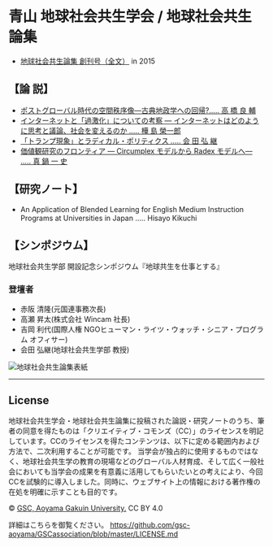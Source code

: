# 青山 地球社会共生学会 / 地球社会共生論集
- [地球社会共生論集 創刊号（全文）](https://github.com/gsc-aoyama/GSCassociation/blob/master/2015/%E5%9C%B0%E7%90%83%E7%A4%BE%E4%BC%9A%E5%85%B1%E7%94%9F%E8%AB%96%E9%9B%86%20%E5%89%B5%E5%88%8A%E5%8F%B7.pdf) in 2015

## 【論 説】
- [ポストグローバル時代の空間秩序像―古典地政学への回帰?….. 高 橋 良 輔](https://github.com/gsc-aoyama/GSCassociation/blob/master/2015/%E5%9C%B0%E7%90%83%E7%A4%BE%E4%BC%9A%E5%85%B1%E7%94%9F%E8%AB%96%E9%9B%86_%E5%89%B5%E5%88%8A%E5%8F%B7_%E9%AB%98%E6%A9%8B%E8%89%AF%E8%BC%94_ccby40.pdf)
- [インターネットと「過激化」についての考察   ― インターネットはどのように思考と議論、社会を変えるのか ….. 樺 島 榮一郎](https://github.com/gsc-aoyama/GSCassociation/blob/master/2015/%E5%9C%B0%E7%90%83%E7%A4%BE%E4%BC%9A%E5%85%B1%E7%94%9F%E8%AB%96%E9%9B%86_%E5%89%B5%E5%88%8A%E5%8F%B7_%E6%A8%BA%E5%B3%B6%E6%A6%AE%E4%B8%80%E9%83%8E_ccby40.pdf)
- [「トランプ現象」とラディカル・ポリティクス ….. 会 田 弘 継](https://github.com/gsc-aoyama/GSCassociation/blob/master/2015/%E5%9C%B0%E7%90%83%E7%A4%BE%E4%BC%9A%E5%85%B1%E7%94%9F%E8%AB%96%E9%9B%86_%E5%89%B5%E5%88%8A%E5%8F%B7_%E4%BC%9A%E7%94%B0%E5%BC%98%E7%B6%99_copyrights_all_reserved.pdf)
- [価値観研究のフロンティア   ― Circumplex モデルから Radex モデルへ― ..... 真 鍋 一 史](https://github.com/gsc-aoyama/GSCassociation/blob/master/2015/%E5%9C%B0%E7%90%83%E7%A4%BE%E4%BC%9A%E5%85%B1%E7%94%9F%E8%AB%96%E9%9B%86_%E5%89%B5%E5%88%8A%E5%8F%B7_%E7%9C%9F%E9%8D%8B%E4%B8%80%E5%8F%B2_ccby40.pdf)


## 【研究ノート】
- An Application of Blended Learning for English Medium Instruction Programs at Universities in Japan ..... Hisayo Kikuchi

## 【シンポジウム】
地球社会共生学部 開設記念シンポジウム『地球共生を仕事とする』  

### 登壇者
- 赤阪 清隆(元国連事務次長)
- 高瀬 昇太(株式会社 Wincam 社長)
- 吉岡 利代(国際人権 NGOヒューマン・ライツ・ウォッチ・シニア・プログラム オフィサー)  
- 会田 弘継(地球社会共生学部 教授)


![地球社会共生論集表紙](https://cloud.githubusercontent.com/assets/416977/15894284/05bb03de-2dc0-11e6-8518-1b0a9ff8401d.png)

---

## License
地球社会共生学会・地球社会共生論集に投稿された論説・研究ノートのうち、筆者の同意を得たものは「クリエイティブ・コモンズ（CC）」のライセンスを明記しています。CCのライセンスを得たコンテンツは、以下に定める範囲内および方法で、二次利用することが可能です。 当学会が独占的に使用するものではなく、地球社会共生学の教育の現場などのグローバル人材育成、そして広く一般社会においても当学会の成果を有意義に活用してもらいたいとの考えにより、今回CCを試験的に導入しました。同時に、ウェブサイト上の情報における著作権の在処を明確に示すことも目的です。

© [GSC, Aoyama Gakuin University.](https://github.com/gsc-aoyama) CC BY 4.0

詳細はこちらを御覧ください。
<https://github.com/gsc-aoyama/GSCassociation/blob/master/LICENSE.md>
